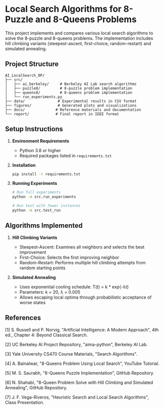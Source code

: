 # Local Search Algorithms for 8-Puzzle and 8-Queens Problems

This project implements and compares various local search algorithms to solve the 8-puzzle and 8-queens problems. The implementation includes hill climbing variants (steepest-ascent, first-choice, random-restart) and simulated annealing.

## Project Structure

```
AI_LocalSearch_8P/
├── src/
│   ├── ai_berkeley/     # Berkeley AI Lab search algorithms
│   ├── puzzle8/         # 8-puzzle problem implementation
│   ├── queens8/         # 8-queens problem implementation
│   └── run_experiments.py
├── data/               # Experimental results in CSV format
├── figures/            # Generated plots and visualizations
├── docs/              # Reference materials and documentation
└── report/            # Final report in IEEE format
```

## Setup Instructions

1. **Environment Requirements**
   - Python 3.8 or higher
   - Required packages listed in `requirements.txt`

2. **Installation**
   ```bash
   pip install -r requirements.txt
   ```

3. **Running Experiments**
   ```bash
   # Run full experiments
   python -m src.run_experiments
   
   # Run test with fewer instances
   python -m src.test_run
   ```

## Algorithms Implemented

1. **Hill Climbing Variants**
   - Steepest-Ascent: Examines all neighbors and selects the best improvement
   - First-Choice: Selects the first improving neighbor
   - Random-Restart: Performs multiple hill climbing attempts from random starting points

2. **Simulated Annealing**
   - Uses exponential cooling schedule: T(t) = k * exp(-λt)
   - Parameters: k = 20, λ = 0.005
   - Allows escaping local optima through probabilistic acceptance of worse states

## References

[1] S. Russell and P. Norvig, "Artificial Intelligence: A Modern Approach", 4th ed., Chapter 4: Beyond Classical Search.

[2] UC Berkeley AI Project Repository, "aima-python", Berkeley AI Lab.

[3] Yale University CS470 Course Materials, "Search Algorithms".

[4] A. Bainalwar, "8-Queens Problem Using Local Search", YouTube Tutorial.

[5] M. S. Saurabh, "8-Queens Puzzle Implementation", GitHub Repository.

[6] N. Shahabi, "8-Queen Problem Solve with Hill Climbing and Simulated Annealing", GitHub Repository.

[7] J. F. Vega-Riveros, "Heuristic Search and Local Search Algorithms", Class Presentation. 